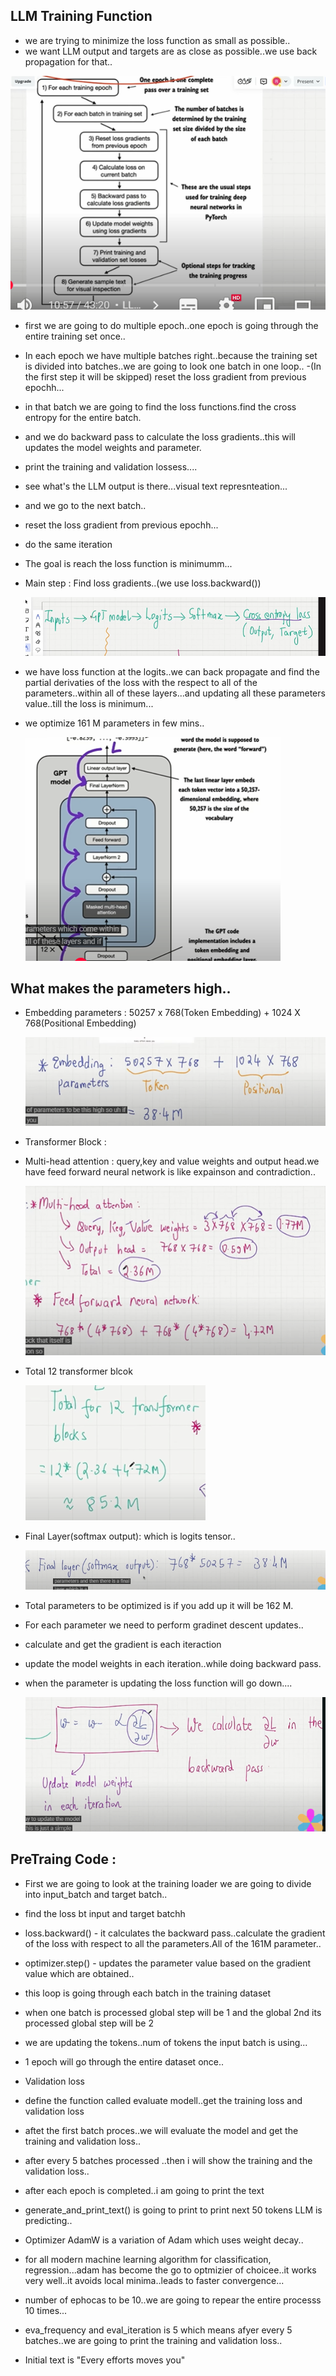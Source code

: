 ## LLM Training Function

- we are trying to minimize the loss function as small as possible..
- we want LLM output and targets are as close as possible..we use back propagation for that..

 ![alt text](Images/training1.png)

- first we are going to do multiple epoch..one epoch is going through the entire training set once..
- In each epoch we have multiple batches right..because the training set is divided into batches..we are going to look one batch in one loop..
-(In the first step it will be skipped) reset the loss gradient from previous epochh...
- in that batch we are going to find the loss functions.find the cross entropy for the entire batch.
- and we do backward pass to calculate the loss gradients..this will updates the model weights and parameter.
- print the training and validation lossess....
- see what's the LLM output is there...visual text represnteation...
- and we go to the next batch..
- reset the loss gradient from previous epochh...
- do the same iteration

- The goal is reach the loss function is minimumm...

- Main step : Find loss gradients..(we use loss.backward())

    ![alt text](Images/training2.png)

- we have loss function at the logits..we can back propagate and find the partial derivaties of the loss with the respect to all of the parameters..within all of these layers...and updating all these parameters value..till the loss is minimum...
- we optimize 161 M parameters in few mins..

    ![alt text](Images/training3.png)


## What makes the parameters high..

- Embedding parameters : 50257 x 768(Token Embedding) + 1024 X 768(Positional Embedding)

    ![alt text](Images/training4.png)

- Transformer Block : 

- Multi-head attention : query,key and value weights and output head.we have feed forward neural network is like expainson and contradiction..

    ![alt text](Images/training5.png)

- Total 12 transformer blcok

    ![alt text](Images/training6.png)

- Final Layer(softmax output): which is logits tensor..

    ![alt text](Images/training7.png)


- Total parameters to be optimized is if you add up it will be 162 M.
- For each parameter we need to perform gradinet descent updates..

- calculate and get the gradient is each iteraction
- update the model weights in each iteration..while doing backward pass.
- when the parameter is updating the loss function will go down....


    ![alt text](Images/training8.png)


## PreTraing Code : 

- First we are going to look at the training loader we are going to divide into input_batch and target batch..
- find the loss bt input and target batchh
- loss.backward() - it calculates the backward pass..calculate the gradient of the loss with respect to all the parameters.All of the 161M parameter..
- optimizer.step() - updates the parameter value based on the gradient value which are obtained..
- this loop is going through each batch in the training dataset
- when one batch is processed global step will be 1 and the global 2nd its processed global step will be 2
- we are updating the tokens..num of tokens the input batch is using...
- 1 epoch will go through the entire dataset once..


- Validation loss
- define the function called evaluate modell..get the training loss and validation loss

- aftet the first batch proces..we will evaluate the model and get the training and validation loss..
- after every 5 batches processed ..then i will show the training and the validation loss..

- after each epoch is completed..i am going to print the text
- generate_and_print_text() is going to print to print next 50 tokens LLM is predicting..


- Optimizer AdamW is a variation of Adam which uses weight decay..
- for all modern machine learning algorithm for classification, regression...adam has become the go to optmizier of choicee..it works very well..it avoids local minima..leads to faster convergence...

- number of ephocas to be 10..we are going to repear the entire processs 10 times...
- eva_frequency and eval_iteration is 5 which means afyer every 5 batches..we are going to print the training and validation loss..
- Initial text is "Every efforts moves you"